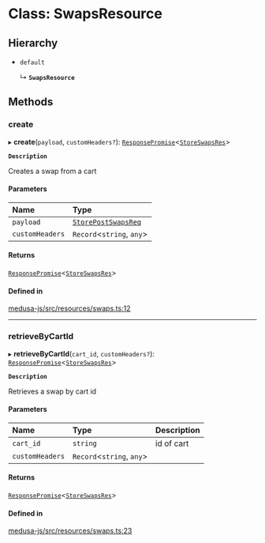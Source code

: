 # Class: SwapsResource

## Hierarchy

- `default`

  ↳ **`SwapsResource`**

## Methods

### create

▸ **create**(`payload`, `customHeaders?`): [`ResponsePromise`](../modules/internal.md#responsepromise)<[`StoreSwapsRes`](../modules/internal-46.md#storeswapsres)\>

**`Description`**

Creates a swap from a cart

#### Parameters

| Name | Type |
| :------ | :------ |
| `payload` | [`StorePostSwapsReq`](internal-46.StorePostSwapsReq.md) |
| `customHeaders` | `Record`<`string`, `any`\> |

#### Returns

[`ResponsePromise`](../modules/internal.md#responsepromise)<[`StoreSwapsRes`](../modules/internal-46.md#storeswapsres)\>

#### Defined in

[medusa-js/src/resources/swaps.ts:12](https://github.com/hieunguyenzzz/medusa/blob/0b0d50b4/packages/medusa-js/src/resources/swaps.ts#L12)

___

### retrieveByCartId

▸ **retrieveByCartId**(`cart_id`, `customHeaders?`): [`ResponsePromise`](../modules/internal.md#responsepromise)<[`StoreSwapsRes`](../modules/internal-46.md#storeswapsres)\>

**`Description`**

Retrieves a swap by cart id

#### Parameters

| Name | Type | Description |
| :------ | :------ | :------ |
| `cart_id` | `string` | id of cart |
| `customHeaders` | `Record`<`string`, `any`\> |  |

#### Returns

[`ResponsePromise`](../modules/internal.md#responsepromise)<[`StoreSwapsRes`](../modules/internal-46.md#storeswapsres)\>

#### Defined in

[medusa-js/src/resources/swaps.ts:23](https://github.com/hieunguyenzzz/medusa/blob/0b0d50b4/packages/medusa-js/src/resources/swaps.ts#L23)

